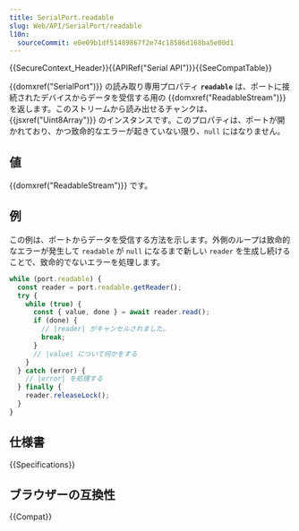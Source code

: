 ```yaml
---
title: SerialPort.readable
slug: Web/API/SerialPort/readable
l10n:
  sourceCommit: e0e09b1df51489867f2e74c18586d168ba5e00d1
---
```


{{SecureContext_Header}}{{APIRef("Serial API")}}{{SeeCompatTable}}

{{domxref("SerialPort")}} の読み取り専用プロパティ **`readable`** は、ポートに接続されたデバイスからデータを受信する用の {{domxref("ReadableStream")}} を返します。このストリームから読み出せるチャンクは、{{jsxref("Uint8Array")}} のインスタンスです。このプロパティは、ポートが開かれており、かつ致命的なエラーが起きていない限り、`null` にはなりません。

## 値

{{domxref("ReadableStream")}} です。

## 例

この例は、ポートからデータを受信する方法を示します。外側のループは致命的なエラーが発生して `readable` が `null` になるまで新しい `reader` を生成し続けることで、致命的でないエラーを処理します。

```js
while (port.readable) {
  const reader = port.readable.getReader();
  try {
    while (true) {
      const { value, done } = await reader.read();
      if (done) {
        // |reader| がキャンセルされました。
        break;
      }
      // |value| について何かをする
    }
  } catch (error) {
    // |error| を処理する
  } finally {
    reader.releaseLock();
  }
}
```

## 仕様書

{{Specifications}}

## ブラウザーの互換性

{{Compat}}
